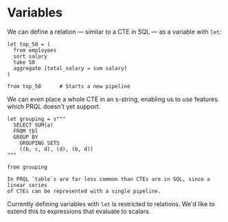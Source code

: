 # Variables

We can define a relation — similar to a CTE in SQL — as a variable with `let`:

```prql
let top_50 = (
  from employees
  sort salary
  take 50
  aggregate [total_salary = sum salary]
)

from top_50      # Starts a new pipeline
```

We can even place a whole CTE in an s-string, enabling us to use features which
PRQL doesn't yet support.

```prql
let grouping = s"""
  SELECT SUM(a)
  FROM tbl
  GROUP BY
    GROUPING SETS
    ((b, c, d), (d), (b, d))
"""

from grouping
```

```admonish info
In PRQL `table`s are far less common than CTEs are in SQL, since a linear series
of CTEs can be represented with a single pipeline.
```

Currently defining variables with `let` is restricted to relations. We'd like to
extend this to expressions that evaluate to scalars.

<!--
, like recursive queries:

TODO: get this example to work by removing the restriction to start with SELECT

Example from https://cloud.google.com/bigquery/docs/reference/standard-sql/query-syntax#recursive_keyword

table recursive_example = (s"""
  WITH RECURSIVE
    T1 AS ( (SELECT 1 AS n) UNION ALL (SELECT n + 1 AS n FROM T1 WHERE n < 3) )
  SELECT n FROM T1
""")

from recursive_example

-->
